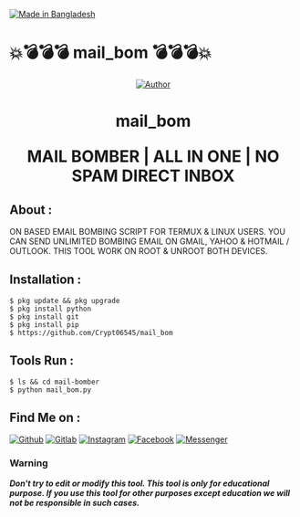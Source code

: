 
<p align="left"> 
<a href="#"><img title="Made in Bangladesh" src="https://img.shields.io/badge/MADE%20IN-BANGLADESH-green?colorA=%23ff0000&colorB=%23017e40&style=for-the-badge"></a>
</p>

# :boom::bomb::bomb::bomb: mail_bom :bomb::bomb::bomb::boom:

<p align="center"><a href="https://github.com/Crypt06545"><img title="Author" src="https://img.shields.io/badge/Author-Crypt0--Mehedi-red.svg?style=for-the-badge&logo=github"></a></p>
<h1 align="center">mail_bom
<p align="center">      MAIL BOMBER | ALL IN ONE | NO SPAM DIRECT INBOX</p>

## About :


ON BASED EMAIL BOMBING SCRIPT FOR TERMUX & LINUX USERS. YOU CAN SEND UNLIMITED BOMBING EMAIL ON GMAIL, YAHOO & HOTMAIL / OUTLOOK. THIS TOOL WORK ON ROOT & UNROOT BOTH DEVICES.

## Installation :
```
$ pkg update && pkg upgrade
$ pkg install python
$ pkg install git
$ pkg install pip
$ https://github.com/Crypt06545/mail_bom
```

## Tools Run :
```
$ ls && cd mail-bomber
$ python mail_bom.py
```



## Find Me on :
[![Github](https://img.shields.io/badge/Crypt0-green?style=for-the-badge&logo=github)](https://github.com/Crypt06545)
[![Gitlab](https://img.shields.io/badge/Crypt0-green?style=for-the-badge&logo=gitlab)](https://gitlab.com/mehedihasansagor2005)
[![Instagram](https://img.shields.io/badge/IG-%40__lonely__mehadi_-red?style=for-the-badge&logo=instagram)](https://www.instagram.com/__lonely__mehadi_)
[![Facebook](https://img.shields.io/badge/Facebook-green?style=for-the-badge&logo=facebook)](https://www.facebook.com/mehadi.hasanbot)
[![Messenger](https://img.shields.io/badge/Chat-Messenger-blue?style=for-the-badge&logo=messenger)](https://m.me/mehadi.hasanbot)

### Warning

***Don't try to edit or modify this tool. This tool is only for educational purpose. If you use this tool for other purposes except education we will not be responsible in such cases.***
